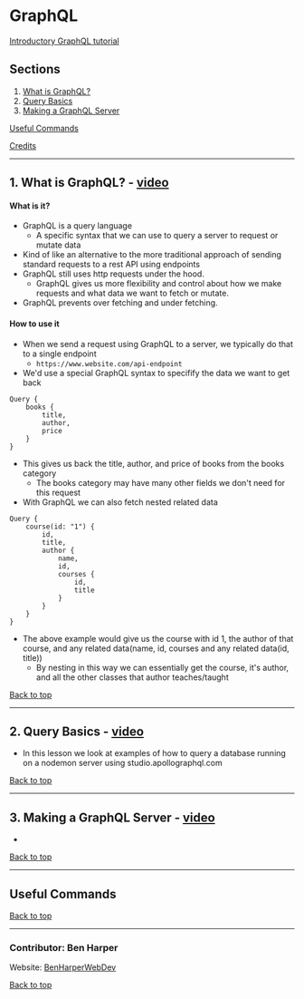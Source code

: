 # GraphQL
[Introductory GraphQL tutorial](https://www.youtube.com/watch?v=xMCnDesBggM&list=RDCMUCW5YeuERMmlnqo4oq8vwUpg&start_radio=1&t=11s)

## Sections
<a name="Sections"></a>
1. [What is GraphQL?](#What_is_GraphQL)
2. [Query Basics](#Query_Basics)
3. [Making a GraphQL Server](#Making_a_GraphQL_Server)

[Useful Commands](#Useful_Commands)

[Credits](#Credits)
__________________________________________________________________________________________________________________________________________
<a name="What_is_GraphQL"></a>
## 1. What is GraphQL? - [video](https://www.youtube.com/watch?v=xMCnDesBggM&list=RDCMUCW5YeuERMmlnqo4oq8vwUpg&start_radio=1&t=11s)

#### What is it?
- GraphQL is a query language
    - A specific syntax that we can use to query a server to request or mutate data
- Kind of like an alternative to the more traditional approach of sending standard requests to a rest API using endpoints
- GraphQL still uses http requests under the hood.
    - GraphQL gives us more flexibility and control about how we make requests and what data we want to fetch or mutate.
- GraphQL prevents over fetching and under fetching.

#### How to use it
- When we send a request using GraphQL to a server, we typically do that to a single endpoint
    - `https://www.website.com/api-endpoint`
- We'd use a special GraphQL syntax to specifify the data we want to get back
```
Query {
    books {
        title,
        author,
        price
    }
}
```
- This gives us back the title, author, and price of books from the books category
    - The books category may have many other fields we don't need for this request
- With GraphQL we can also fetch nested related data
```
Query {
    course(id: "1") {
        id,
        title,
        author {
            name,
            id,
            courses {
                id,
                title
            }
        }
    }
}
```
- The above example would give us the course with id 1, the author of that course, and any related data(name, id, courses and any related data(id, title))
    - By nesting in this way we can essentially get the course, it's author, and all the other classes that author teaches/taught

[Back to top](#Sections)
__________________________________________________________________________________________________________________________________________
<a name="Query_Basics"></a>
## 2. Query Basics - [video](https://www.youtube.com/watch?v=39CPVkZE4nM&list=RDCMUCW5YeuERMmlnqo4oq8vwUpg&index=2)
- In this lesson we look at examples of how to query a database running on a nodemon server using studio.apollographql.com

[Back to top](#Sections)
__________________________________________________________________________________________________________________________________________
<a name="Making_a_GraphQL_Server"></a>
## 3. Making a GraphQL Server - [video](https://www.youtube.com/watch?v=q6MxsS2iPnw&list=RDCMUCW5YeuERMmlnqo4oq8vwUpg&index=3)
- 

[Back to top](#Sections)
__________________________________________________________________________________________________________________________________________
<a name="Useful_Commands"></a>
## Useful Commands

[Back to top](#Sections)
__________________________________________________________________________________________________________________________________________
<a name="Credits"></a>
### Contributor: Ben Harper
Website: [BenHarperWebDev](https://henbarper.github.io/benharperwebdev/)

[Back to top](#Sections)